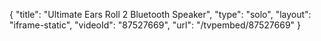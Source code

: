 {
    "title": "Ultimate Ears Roll 2 Bluetooth Speaker",
    "type": "solo",
    "layout": "iframe-static",
    "videoId": "87527669",
    "url": "\/tvpembed\/87527669"
}